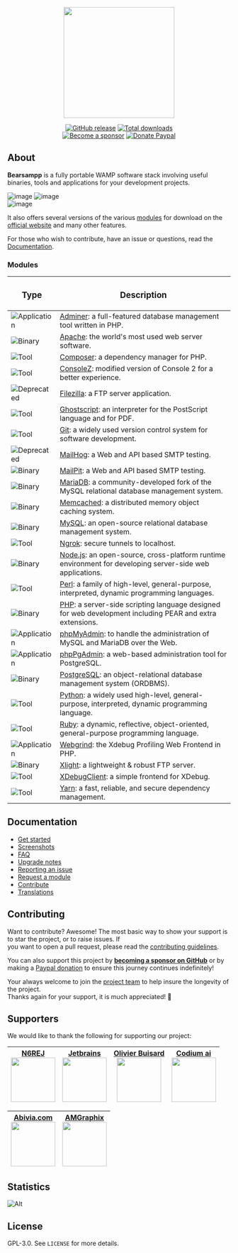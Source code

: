 
<p align="center"><a href="https://bearsampp.com" target="_blank"><img width="250" src="https://bearsampp.com/images/logo/Bearsampp%20with%20text-stroked.png"></a></p>  

<p align="center">  
  <a href="https://github.com/Bearsampp/Bearsampp/releases/latest"><img src="https://img.shields.io/github/release/bearsampp/bearsampp.svg?style=flat-square" alt="GitHub release"></a>  
 <a href="https://github.com/Bearsampp/Bearsampp/releases"><img src="https://img.shields.io/github/downloads/bearsampp/bearsampp/total.svg?style=flat-square" alt="Total downloads"></a>  
 <br /><a href="https://github.com/sponsors/N6REJ"><img src="https://img.shields.io/badge/sponsor-N6REJ-181717.svg?logo=github&style=flat-square" alt="Become a sponsor"></a>  
 <a href="https://www.paypal.me/BearLeeAble"><img src="https://img.shields.io/badge/donate-paypal-00457c.svg?logo=paypal&style=flat-square" alt="Donate Paypal"></a>  
</p>  

## About

**Bearsampp** is a fully portable WAMP software stack involving useful binaries, tools and applications for your development projects.

![image](http://bearsampp.com/images/Docs/screenshots/menu-left.png) ![image](http://bearsampp.com/images/Docs/screenshots/menu-right.png)  
![image](http://bearsampp.com/images/Docs/screenshots/menu-tools.png)

It also offers several versions of the various [modules](https://bearsampp.com/module) for download on the  
[official website](https://bearsampp.com) and many other features.<br />

For those who wish to contribute, have an issue or questions, read the [Documentation](https://bearsampp.com/documentation).

### Modules

<!-- use
![Deprecated](https://img.shields.io/badge/Deprecated-red?style=flat-square&color=red) for deprecated items
![Application](https://img.shields.io/badge/Application-%23f89406?style=flat-square&color=%23f89406) for applications
![Binary](https://img.shields.io/badge/Binary-%234078c0?style=flat-square&color=%234078c0) for binaries
![Tool](https://img.shields.io/badge/Tool-%23468847?style=flat-square&color=%23468847) for tools
-->

| <h3>Type</h3>                                                                                        | <h3>Description</h3>                                                                                                                            |  
|------------------------------------------------------------------------------------------------------|-------------------------------------------------------------------------------------------------------------------------------------------------|  
| ![Application](https://img.shields.io/badge/Application-%23f89406?style=flat-square&color=%23f89406) | [Adminer](https://bearsampp.com/module/adminer): a full-featured database management tool written in PHP.                                       |  
| ![Binary](https://img.shields.io/badge/Binary-%234078c0?style=flat-square&color=%234078c0)           | [Apache](https://bearsampp.com/module/apache): the world's most used web server software.                                                       |  
| ![Tool](https://img.shields.io/badge/Tool-%23468847?style=flat-square&color=%23468847)               | [Composer](https://bearsampp.com/module/composer): a dependency manager for PHP.                                                                |  
| ![Tool](https://img.shields.io/badge/Tool-%23468847?style=flat-square&color=%23468847)               | [ConsoleZ](https://bearsampp.com/module/consolez): modified version of Console 2 for a better experience.                                       |  
| ![Deprecated](https://img.shields.io/badge/Deprecated-red?style=flat-square&color=red)               | [Filezilla](https://bearsampp.com/module/filezilla): a FTP server application.                                                                  |  
| ![Tool](https://img.shields.io/badge/Tool-%23468847?style=flat-square&color=%23468847)               | [Ghostscript](https://bearsampp.com/module/ghostscript): an interpreter for the PostScript language and for PDF.                                |  
| ![Tool](https://img.shields.io/badge/Tool-%23468847?style=flat-square&color=%23468847)               | [Git](https://bearsampp.com/module/git): a widely used version control system for software development.                                         |  
| ![Deprecated](https://img.shields.io/badge/Deprecated-red?style=flat-square&color=red)               | [MailHog](https://bearsampp.com/module/mailhog): a Web and API based SMTP testing.                                                              |
| ![Binary](https://img.shields.io/badge/Binary-%234078c0?style=flat-square&color=%234078c0)           | [MailPit](https://bearsampp.com/module/mailpit): a Web and API based SMTP testing.                                                              |
| ![Binary](https://img.shields.io/badge/Binary-%234078c0?style=flat-square&color=%234078c0)           | [MariaDB](https://bearsampp.com/module/mariadb): a community-developed fork of the MySQL relational database management system.                 |  
| ![Binary](https://img.shields.io/badge/Binary-%234078c0?style=flat-square&color=%234078c0)           | [Memcached](https://bearsampp.com/module/memcached): a distributed memory object caching system.                                                |  
| ![Binary](https://img.shields.io/badge/Binary-%234078c0?style=flat-square&color=%234078c0)           | [MySQL](https://bearsampp.com/module/mysql): an open-source relational database management system.                                              |  
| ![Tool](https://img.shields.io/badge/Tool-%23468847?style=flat-square&color=%23468847)               | [Ngrok](https://bearsampp.com/module/ngrok): secure tunnels to localhost.                                                                       |  
| ![Binary](https://img.shields.io/badge/Binary-%234078c0?style=flat-square&color=%234078c0)           | [Node.js](https://bearsampp.com/module/nodejs): an open-source, cross-platform runtime environment for developing server-side web applications. 
| ![Tool](https://img.shields.io/badge/Tool-%23468847?style=flat-square&color=%23468847)               | [Perl](https://bearsampp.com/module/perl): a family of high-level, general-purpose, interpreted, dynamic programming languages.                 |  
| ![Binary](https://img.shields.io/badge/Binary-%234078c0?style=flat-square&color=%234078c0)           | [PHP](https://bearsampp.com/module/php): a server-side scripting language designed for web development including PEAR and extra extensions.     |  
| ![Application](https://img.shields.io/badge/Application-%23f89406?style=flat-square&color=%23f89406) | [phpMyAdmin](https://bearsampp.com/module/phpmyadmin): to handle the administration of MySQL and MariaDB over the Web.                          |  
| ![Application](https://img.shields.io/badge/Application-%23f89406?style=flat-square&color=%23f89406) | [phpPgAdmin](https://bearsampp.com/module/phppgadmin): a web-based administration tool for PostgreSQL.                                          |  
| ![Binary](https://img.shields.io/badge/Binary-%234078c0?style=flat-square&color=%234078c0)           | [PostgreSQL](https://bearsampp.com/module/postgresql): an object-relational database management system (ORDBMS).                                |  
| ![Tool](https://img.shields.io/badge/Tool-%23468847?style=flat-square&color=%23468847)               | [Python](https://bearsampp.com/module/python): a widely used high-level, general-purpose, interpreted, dynamic programming language.            |  
| ![Tool](https://img.shields.io/badge/Tool-%23468847?style=flat-square&color=%23468847)               | [Ruby](https://bearsampp.com/module/ruby): a dynamic, reflective, object-oriented, general-purpose programming language.                        |  
| ![Application](https://img.shields.io/badge/Application-%23f89406?style=flat-square&color=%23f89406) | [Webgrind](https://bearsampp.com/module/webgrind): the Xdebug Profiling Web Frontend in PHP.                                                    |
| ![Binary](https://img.shields.io/badge/Binary-%234078c0?style=flat-square&color=%234078c0)           | [Xlight](https://bearsampp.com/module/xlight): a lightweight & robust FTP server.                                                               |
| ![Tool](https://img.shields.io/badge/Tool-%23468847?style=flat-square&color=%23468847)               | [XDebugClient](https://bearsampp.com/module/xdc): a simple frontend for XDebug.                                                                 |  
| ![Tool](https://img.shields.io/badge/Tool-%23468847?style=flat-square&color=%23468847)               | [Yarn](https://bearsampp.com/module/yarn): a fast, reliable, and secure dependency management.                                                  |  

## Documentation

* [Get started](https://bearsampp.com/get-started)
* [Screenshots](https://bearsampp.com/screenshots)
* [FAQ](https://bearsampp.com/faq)
* [Upgrade notes](https://bearsampp.com/upgrade)
* [Reporting an issue](https://github.com/Bearsampp/Bearsampp/issues)
* [Request a module](https://bearsampp.com/request)
* [Contribute](https://bearsampp.com/contribute)
* [Translations](https://bearsampp.com/translations)

## Contributing

Want to contribute? Awesome! The most basic way to show your support is to star the project, or to raise issues. If  
you want to open a pull request, please read the [contributing guidelines](.github/CONTRIBUTING.md).

You can also support this project by [**becoming a sponsor on GitHub**](https://github.com/sponsors/N6REJ) or by  
making a [Paypal donation](https://www.paypal.me/BearLeeAble) to ensure this journey continues indefinitely!

Your always welcome to join the [project team](https://github.com/orgs/Bearsampp/teams) to help insure the longevity of the project.  
Thanks again for your support, it is much appreciated! :pray:

## Supporters

We would like to thank the following for supporting our project:


| <a href="https://github.n6rej.io">N6REJ<br><img src="https://avatars.githubusercontent.com/u/1850089?v=4" height="100px"/></a> | <a href="https://www.jetbrains.com/">Jetbrains<br> <img src="https://resources.jetbrains.com/storage/products/company/brand/logos/jb_beam.png" height="100px"></a> | <a href="https://simplifyyourweb.com/" >Olivier Buisard<br><img src="https://user-images.githubusercontent.com/1850089/191779113-6218a5df-d06d-41b5-92f9-86a9563b4d09.png" height="100px" /> </a> |  <a href="https://codium.ai">Codium ai<br><img src="https://www.codium.ai/wp-content/uploads/2023/01/codium-logo.svg" height="100px" /></a> |
|------------------------------------------------------------------------------------------------------- | ------------------------------------------------------------------------|-----------------------------------------------------------------------------------------------------------------------------------------------------------------|------------------------------------------------------------------------------------------------------------------------------------------------------------------------------------------------------------|  

|<a href="https://foss.abivia.com/">Abivia.com<br><img src="https://github.com/Bearsampp/Bearsampp/assets/1850089/725323c2-8217-4a4c-ad20-a11225a696d6" height="100px"/></a>|<a href="https://www.am-graphix.com/">AMGraphix<br><img src="https://github.com/Bearsampp/Bearsampp/assets/1850089/189797db-4292-467d-9de0-898cde9338bc" height="100px"/></a>    |  
|:---:|:--:|  

## Statistics
![Alt](https://repobeats.axiom.co/api/embed/b55320efbba77b140919f38e278a95526035901a.svg "Repobeats analytics image")

## License

GPL-3.0. See `LICENSE` for more details.
